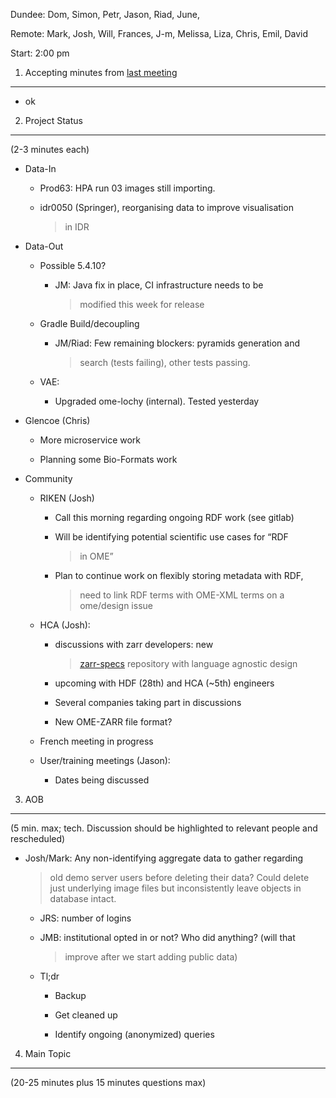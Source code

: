 Dundee: Dom, Simon, Petr, Jason, Riad, June,

Remote: Mark, Josh, Will, Frances, J-m, Melissa, Liza, Chris, Emil,
David

Start: 2:00 pm

1. Accepting minutes from [<u>last meeting</u>](https://drive.google.com/open?id=1TndXeC3wQSZVEaB5ZGpEAaPRl1QAufSI)
-------------------------------------------------------------------------------------------------------------------

-   ok

2. Project Status
-----------------

(2-3 minutes each)

-   Data-In

    -   Prod63: HPA run 03 images still importing.

    -   idr0050 (Springer), reorganising data to improve visualisation
        > in IDR

-   Data-Out

    -   Possible 5.4.10?

        -   JM: Java fix in place, CI infrastructure needs to be
            > modified this week for release

    -   Gradle Build/decoupling

        -   JM/Riad: Few remaining blockers: pyramids generation and
            > search (tests failing), other tests passing.

    -   VAE:

        -   Upgraded ome-lochy (internal). Tested yesterday

-   Glencoe (Chris)

    -   More microservice work

    -   Planning some Bio-Formats work

-   Community

    -   RIKEN (Josh)

        -   Call this morning regarding ongoing RDF work (see gitlab)

        -   Will be identifying potential scientific use cases for “RDF
            > in OME”

        -   Plan to continue work on flexibly storing metadata with RDF,
            > need to link RDF terms with OME-XML terms on a ome/design
            > issue

    -   HCA (Josh):

        -   discussions with zarr developers: new
            > [<u>zarr-specs</u>](https://github.com/zarr-developers/zarr-specs)
            > repository with language agnostic design

        -   upcoming with HDF (28th) and HCA (\~5th) engineers

        -   Several companies taking part in discussions

        -   New OME-ZARR file format?

    -   French meeting in progress

    -   User/training meetings (Jason):

        -   Dates being discussed

3. AOB
------

(5 min. max; tech. Discussion should be highlighted to relevant people
and rescheduled)

-   Josh/Mark: Any non-identifying aggregate data to gather regarding
    > old demo server users before deleting their data? Could delete
    > just underlying image files but inconsistently leave objects in
    > database intact.

    -   JRS: number of logins

    -   JMB: institutional opted in or not? Who did anything? (will that
        > improve after we start adding public data)

    -   Tl;dr

        -   Backup

        -   Get cleaned up

        -   Identify ongoing (anonymized) queries

4. Main Topic
-------------

(20-25 minutes plus 15 minutes questions max)
